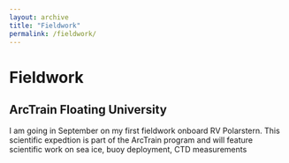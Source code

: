 ```yaml
---
layout: archive
title: "Fieldwork"
permalink: /fieldwork/
---
```


# Fieldwork

## ArcTrain Floating University

I am going in September on my first fieldwork onboard RV Polarstern. This scientific expedtion is part of the ArcTrain program and will feature scientific work on sea ice, buoy deployment, CTD measurements 
